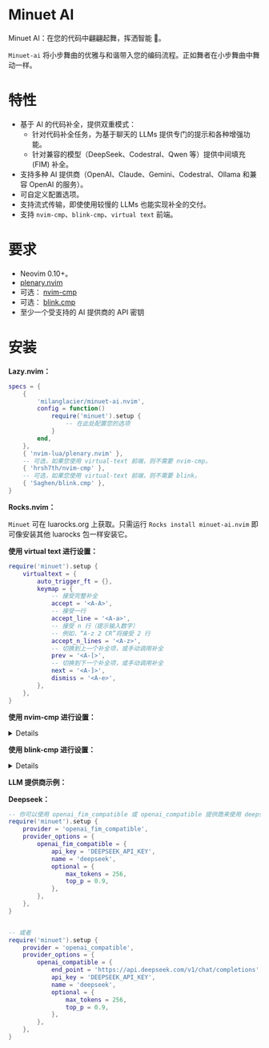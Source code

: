# Minuet AI

Minuet AI：在您的代码中翩翩起舞，挥洒智能 💃。

`Minuet-ai` 将小步舞曲的优雅与和谐带入您的编码流程。正如舞者在小步舞曲中舞动一样。

# 特性

- 基于 AI 的代码补全，提供双重模式：
  - 针对代码补全任务，为基于聊天的 LLMs 提供专门的提示和各种增强功能。
  - 针对兼容的模型（DeepSeek、Codestral、Qwen 等）提供中间填充 (FIM) 补全。
- 支持多种 AI 提供商（OpenAI、Claude、Gemini、Codestral、Ollama 和兼容 OpenAI 的服务）。
- 可自定义配置选项。
- 支持流式传输，即使使用较慢的 LLMs 也能实现补全的交付。
- 支持 `nvim-cmp`、`blink-cmp`、`virtual text` 前端。

# 要求

- Neovim 0.10+。
- [plenary.nvim](https://github.com/nvim-lua/plenary.nvim)
- 可选： [nvim-cmp](https://github.com/hrsh7th/nvim-cmp)
- 可选： [blink.cmp](https://github.com/Saghen/blink.cmp)
- 至少一个受支持的 AI 提供商的 API 密钥

# 安装

**Lazy.nvim：**

```lua
specs = {
    {
        'milanglacier/minuet-ai.nvim',
        config = function()
            require('minuet').setup {
                -- 在此处配置您的选项
            }
        end,
    },
    { 'nvim-lua/plenary.nvim' },
    -- 可选，如果您使用 virtual-text 前端，则不需要 nvim-cmp。
    { 'hrsh7th/nvim-cmp' },
    -- 可选，如果您使用 virtual-text 前端，则不需要 blink。
    { 'Saghen/blink.cmp' },
}
```

**Rocks.nvim：**

`Minuet` 可在 luarocks.org 上获取。只需运行 `Rocks install minuet-ai.nvim` 即可像安装其他 luarocks 包一样安装它。

**使用 virtual text 进行设置：**

```lua
require('minuet').setup {
    virtualtext = {
        auto_trigger_ft = {},
        keymap = {
            -- 接受完整补全
            accept = '<A-A>',
            -- 接受一行
            accept_line = '<A-a>',
            -- 接受 n 行（提示输入数字）
            -- 例如，“A-z 2 CR”将接受 2 行
            accept_n_lines = '<A-z>',
            -- 切换到上一个补全项，或手动调用补全
            prev = '<A-[>',
            -- 切换到下一个补全项，或手动调用补全
            next = '<A-]>',
            dismiss = '<A-e>',
        },
    },
}
```

**使用 nvim-cmp 进行设置：**

<details>

```lua
require('cmp').setup {
    sources = {
        {
             -- 包含 minuet 作为源以启用自动补全
            { name = 'minuet' },
            -- 和您的其他来源
        }
    },
    performance = {
        -- 建议增加超时时间，因为与其他补全来源相比，LLMs 的响应速度通常较慢。如果您只需要手动补全，则不需要此设置。
        fetching_timeout = 2000,
    },
}


-- 如果你希望手动调用补全，
-- 以下配置将 `A-y` 键绑定到手动调用配置。
require('cmp').setup {
    mapping = {
        ["<A-y>"] = require('minuet').make_cmp_map()
        -- 和您的其他键映射
    },
}
```

</details>

**使用 blink-cmp 进行设置：**

<details>

```lua
require('blink-cmp').setup {
    keymap = {
        -- 手动调用 minuet 补全。
        ['<A-y>'] = require('minuet').make_blink_map(),
    },
    sources = {
         -- 启用 minuet 进行自动补全
        default = { 'lsp', 'path', 'buffer', 'snippets', 'minuet' },
        -- 仅对于手动补全，从默认值中删除 'minuet'
        providers = {
            minuet = {
                name = 'minuet',
                module = 'minuet.blink',
                score_offset = 8, -- 在建议中赋予 minuet 更高的优先级
            },
        },
    },
    -- 建议避免不必要的请求
    completion = { trigger = { prefetch_on_insert = false } },
}
```

</details>

**LLM 提供商示例：**

**Deepseek：**

```lua
-- 你可以使用 openai_fim_compatible 或 openai_compatible 提供商来使用 deepseek
require('minuet').setup {
    provider = 'openai_fim_compatible',
    provider_options = {
        openai_fim_compatible = {
            api_key = 'DEEPSEEK_API_KEY',
            name = 'deepseek',
            optional = {
                max_tokens = 256,
                top_p = 0.9,
            },
        },
    },
}


-- 或者
require('minuet').setup {
    provider = 'openai_compatible',
    provider_options = {
        openai_compatible = {
            end_point = 'https://api.deepseek.com/v1/chat/completions',
            api_key = 'DEEPSEEK_API_KEY',
            name = 'deepseek',
            optional = {
                max_tokens = 256,
                top_p = 0.9,
            },
        },
    },
}
```

